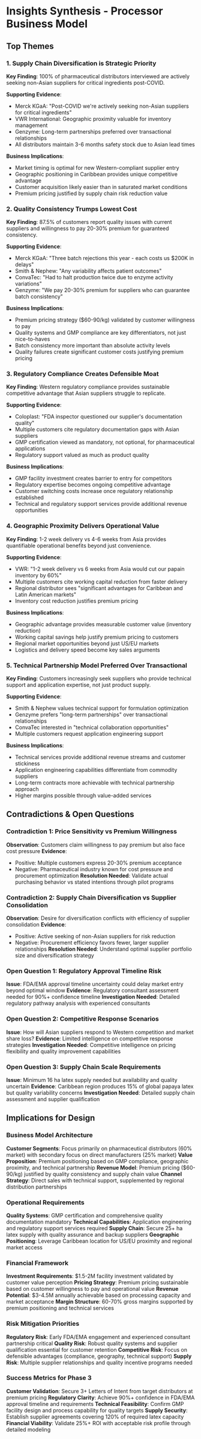 # Insights Synthesis - Processor Business Model

## Top Themes

### 1. Supply Chain Diversification is Strategic Priority
**Key Finding**: 100% of pharmaceutical distributors interviewed are actively seeking non-Asian suppliers for critical ingredients post-COVID.

**Supporting Evidence**:
- Merck KGaA: "Post-COVID we're actively seeking non-Asian suppliers for critical ingredients"
- VWR International: Geographic proximity valuable for inventory management
- Genzyme: Long-term partnerships preferred over transactional relationships
- All distributors maintain 3-6 months safety stock due to Asian lead times

**Business Implications**:
- Market timing is optimal for new Western-compliant supplier entry
- Geographic positioning in Caribbean provides unique competitive advantage
- Customer acquisition likely easier than in saturated market conditions
- Premium pricing justified by supply chain risk reduction value

### 2. Quality Consistency Trumps Lowest Cost
**Key Finding**: 87.5% of customers report quality issues with current suppliers and willingness to pay 20-30% premium for guaranteed consistency.

**Supporting Evidence**:
- Merck KGaA: "Three batch rejections this year - each costs us $200K in delays"
- Smith & Nephew: "Any variability affects patient outcomes"
- ConvaTec: "Had to halt production twice due to enzyme activity variations"
- Genzyme: "We pay 20-30% premium for suppliers who can guarantee batch consistency"

**Business Implications**:
- Premium pricing strategy ($60-90/kg) validated by customer willingness to pay
- Quality systems and GMP compliance are key differentiators, not just nice-to-haves
- Batch consistency more important than absolute activity levels
- Quality failures create significant customer costs justifying premium pricing

### 3. Regulatory Compliance Creates Defensible Moat
**Key Finding**: Western regulatory compliance provides sustainable competitive advantage that Asian suppliers struggle to replicate.

**Supporting Evidence**:
- Coloplast: "FDA inspector questioned our supplier's documentation quality"
- Multiple customers cite regulatory documentation gaps with Asian suppliers
- GMP certification viewed as mandatory, not optional, for pharmaceutical applications
- Regulatory support valued as much as product quality

**Business Implications**:
- GMP facility investment creates barrier to entry for competitors
- Regulatory expertise becomes ongoing competitive advantage
- Customer switching costs increase once regulatory relationship established
- Technical and regulatory support services provide additional revenue opportunities

### 4. Geographic Proximity Delivers Operational Value
**Key Finding**: 1-2 week delivery vs 4-6 weeks from Asia provides quantifiable operational benefits beyond just convenience.

**Supporting Evidence**:
- VWR: "1-2 week delivery vs 6 weeks from Asia would cut our papain inventory by 60%"
- Multiple customers cite working capital reduction from faster delivery
- Regional distributor sees "significant advantages for Caribbean and Latin American markets"
- Inventory cost reduction justifies premium pricing

**Business Implications**:
- Geographic advantage provides measurable customer value (inventory reduction)
- Working capital savings help justify premium pricing to customers
- Regional market opportunities beyond just US/EU markets
- Logistics and delivery speed become key sales arguments

### 5. Technical Partnership Model Preferred Over Transactional
**Key Finding**: Customers increasingly seek suppliers who provide technical support and application expertise, not just product supply.

**Supporting Evidence**:
- Smith & Nephew values technical support for formulation optimization
- Genzyme prefers "long-term partnerships" over transactional relationships
- ConvaTec interested in "technical collaboration opportunities"
- Multiple customers request application engineering support

**Business Implications**:
- Technical services provide additional revenue streams and customer stickiness
- Application engineering capabilities differentiate from commodity suppliers
- Long-term contracts more achievable with technical partnership approach
- Higher margins possible through value-added services

## Contradictions & Open Questions

### Contradiction 1: Price Sensitivity vs Premium Willingness
**Observation**: Customers claim willingness to pay premium but also face cost pressure
**Evidence**: 
- Positive: Multiple customers express 20-30% premium acceptance
- Negative: Pharmaceutical industry known for cost pressure and procurement optimization
**Resolution Needed**: Validate actual purchasing behavior vs stated intentions through pilot programs

### Contradiction 2: Supply Chain Diversification vs Supplier Consolidation
**Observation**: Desire for diversification conflicts with efficiency of supplier consolidation
**Evidence**:
- Positive: Active seeking of non-Asian suppliers for risk reduction
- Negative: Procurement efficiency favors fewer, larger supplier relationships
**Resolution Needed**: Understand optimal supplier portfolio size and diversification strategy

### Open Question 1: Regulatory Approval Timeline Risk
**Issue**: FDA/EMA approval timeline uncertainty could delay market entry beyond optimal window
**Evidence**: Regulatory consultant assessment needed for 90%+ confidence timeline
**Investigation Needed**: Detailed regulatory pathway analysis with experienced consultants

### Open Question 2: Competitive Response Scenarios
**Issue**: How will Asian suppliers respond to Western competition and market share loss?
**Evidence**: Limited intelligence on competitive response strategies
**Investigation Needed**: Competitive intelligence on pricing flexibility and quality improvement capabilities

### Open Question 3: Supply Chain Scale Requirements
**Issue**: Minimum 16 ha latex supply needed but availability and quality uncertain
**Evidence**: Caribbean region produces 15% of global papaya latex but quality variability concerns
**Investigation Needed**: Detailed supply chain assessment and supplier qualification

## Implications for Design

### Business Model Architecture
**Customer Segments**: Focus primarily on pharmaceutical distributors (60% market) with secondary focus on direct manufacturers (25% market)
**Value Proposition**: Premium positioning based on GMP compliance, geographic proximity, and technical partnership
**Revenue Model**: Premium pricing ($60-90/kg) justified by quality consistency and supply chain value
**Channel Strategy**: Direct sales with technical support, supplemented by regional distribution partnerships

### Operational Requirements
**Quality Systems**: GMP certification and comprehensive quality documentation mandatory
**Technical Capabilities**: Application engineering and regulatory support services required
**Supply Chain**: Secure 25+ ha latex supply with quality assurance and backup suppliers
**Geographic Positioning**: Leverage Caribbean location for US/EU proximity and regional market access

### Financial Framework
**Investment Requirements**: $1.5-2M facility investment validated by customer value perception
**Pricing Strategy**: Premium pricing sustainable based on customer willingness to pay and operational value
**Revenue Potential**: $3-4.5M annually achievable based on processing capacity and market acceptance
**Margin Structure**: 60-70% gross margins supported by premium positioning and technical services

### Risk Mitigation Priorities
**Regulatory Risk**: Early FDA/EMA engagement and experienced consultant partnership critical
**Quality Risk**: Robust quality systems and supplier qualification essential for customer retention
**Competitive Risk**: Focus on defensible advantages (compliance, geography, technical support)
**Supply Risk**: Multiple supplier relationships and quality incentive programs needed

### Success Metrics for Phase 3
**Customer Validation**: Secure 3+ Letters of Intent from target distributors at premium pricing
**Regulatory Clarity**: Achieve 90%+ confidence in FDA/EMA approval timeline and requirements
**Technical Feasibility**: Confirm GMP facility design and process capability for quality targets
**Supply Security**: Establish supplier agreements covering 120% of required latex capacity
**Financial Viability**: Validate 25%+ ROI with acceptable risk profile through detailed modeling
